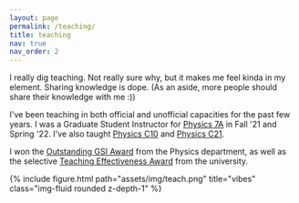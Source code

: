 ```yaml
---
layout: page
permalink: /teaching/
title: teaching
nav: true
nav_order: 2
---
```


I really dig teaching. Not really sure why, but it makes me feel kinda in my element. Sharing knowledge is dope. (As an aside, more people should share their knowledge with me :))

I've been teaching in both official and unofficial capacities for the past few years. I was a Graduate Student Instructor for [Physics 7A](https://guide.berkeley.edu/courses/physics/) in Fall '21 and Spring '22. I've also taught [Physics C10](https://guide.berkeley.edu/courses/physics/) and [Physics C21](https://guide.berkeley.edu/courses/physics/).

I won the [Outstanding GSI Award](https://gsi.berkeley.edu/programs-services/award-programs/ogsi/) from the Physics department, as well as the selective [Teaching Effectiveness Award](https://gsi.berkeley.edu/programs-services/award-programs/teaching-effectiveness/) from the university.

<div class="row">
    <div class="col-sm mt-3 mt-md-0">
        {% include figure.html path="assets/img/teach.png" title="vibes" class="img-fluid rounded z-depth-1" %}
    </div>
</div>